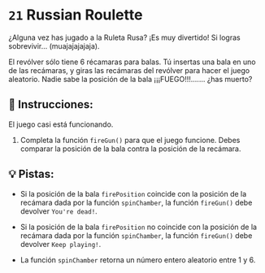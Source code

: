 # `21` Russian Roulette

¿Alguna vez has jugado a la Ruleta Rusa? ¡Es muy divertido! Si logras sobrevivir... (muajajajajaja).

El revólver sólo tiene 6 récamaras para balas. Tú insertas una bala en uno de las recámaras, y giras las recámaras del revólver para hacer el juego aleatorio. Nadie sabe la posición de la bala ¡¡¡FUEGO!!!....... ¿has muerto?

## 📝 Instrucciones:

El juego casi está funcionando.

1. Completa la función `fireGun()` para que el juego funcione. Debes comparar la posición de la bala contra la posición de la recámara.

## 💡 Pistas:

+ Si la posición de la bala `firePosition` coincide con la posición de la recámara dada por la función `spinChamber`, la función `fireGun()` debe devolver `You're dead!`.

+ Si la posición de la bala `firePosition` no coincide con la posición de la recámara dada por la función `spinChamber`, la función `fireGun()` debe devolver `Keep playing!`.

+ La función `spinChamber` retorna un número entero aleatorio entre 1 y 6.
